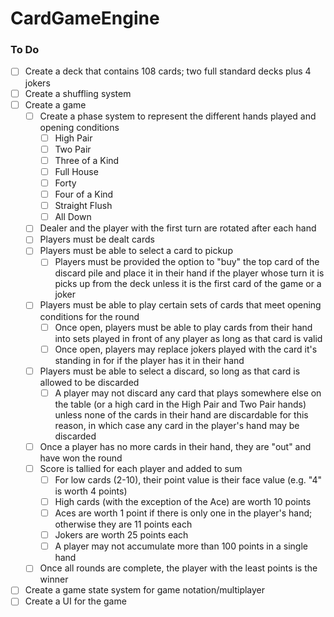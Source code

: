 # CardGameEngine

### To Do
- [ ] Create a deck that contains 108 cards; two full standard decks plus 4 jokers
- [ ] Create a shuffling system
- [ ] Create a game
    - [ ] Create a phase system to represent the different hands played and opening conditions
        - [ ] High Pair
        - [ ] Two Pair
        - [ ] Three of a Kind
        - [ ] Full House
        - [ ] Forty
        - [ ] Four of a Kind
        - [ ] Straight Flush
        - [ ] All Down
    - [ ] Dealer and the player with the first turn are rotated after each hand
    - [ ] Players must be dealt cards
    - [ ] Players must be able to select a card to pickup
        - [ ] Players must be provided the option to "buy" the top card of the discard pile and place it in their hand if the player whose turn it is picks up from the deck unless it is the first card of the game or a joker
    - [ ] Players must be able to play certain sets of cards that meet opening conditions for the round
        - [ ] Once open, players must be able to play cards from their hand into sets played in front of any player as long as that card is valid
        - [ ] Once open, players may replace jokers played with the card it's standing in for if the player has it in their hand
    - [ ] Players must be able to select a discard, so long as that card is allowed to be discarded
        - [ ] A player may not discard any card that plays somewhere else on the table (or a high card in the High Pair and Two Pair hands) unless none of the cards in their hand are discardable for this reason, in which case any card in the player's hand may be discarded
    - [ ] Once a player has no more cards in their hand, they are "out" and have won the round
    - [ ] Score is tallied for each player and added to sum
        - [ ] For low cards (2-10), their point value is their face value (e.g. "4" is worth 4 points)
        - [ ] High cards (with the exception of the Ace) are worth 10 points
        - [ ] Aces are worth 1 point if there is only one in the player's hand; otherwise they are 11 points each
        - [ ] Jokers are worth 25 points each
        - [ ] A player may not accumulate more than 100 points in a single hand
    - [ ] Once all rounds are complete, the player with the least points is the winner
- [ ] Create a game state system for game notation/multiplayer
- [ ] Create a UI for the game